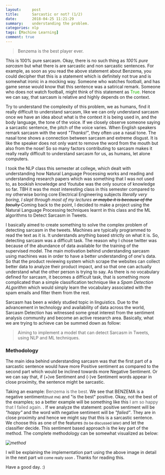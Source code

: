 ```yaml
---
layout:     post
title:      Sarcastic or not? (1/2)
date:       2018-04-25 11:21:29
summary:    understanding the problem.
categories: nlp
tags: [Machine Learning]
comment: true
---
```


> Benzema is the best player ever.

This is 100% pure sarcasm. Okay, there is no such thing as _100% pure sarcasm_ but what there is are sarcastic and non sarcastic sentences.
For example, as soon as you read the above statement about Benzema, you could decipher that this is a statement which is definitely not true and is somewhat ironic in a mocking way. Someone who watches football, and has game sense would know that this sentence was a satirical remark. Someone who does not watch football, might think of this statement as <span style="color: #1eb300;"> True. </span> Hence we can say, that sarcasm is relative and highly depends on the context.

Try to understand the complexity of this problem, we as humans, find it really difficult to understand sarcasm, like we can only understand sarcasm once we have an idea about what is the context it is being used in, and the body language, the tone of the voice. If we closely observe someone saying a sarcastic sentence, the pitch of the voice varies. When English speakers remark sarcasm with the word  _"Thanks!"_, they often use a nasal tone. The nasal tone shows a connection between sarcasm and extreme disgust. It is like the speaker does not only want to remove the word from the mouth but also from the nose! So so many factors contributing to sarcasm makes it really really difficult to understand sarcasm for us, as humans, let alone computers.

I took the NLP class this semester at college, which dealt with understanding how Natural Language Processing works and reading and understanding research papers which was something that I was not used to, as bookish knowledge and Youtube was the only source of knowledge so far. TBH it was the most interesting class in this semester compared to my otherwise boring core Electrical Engineering subjects _literally very boring, I slept through most of my lectures <del> or maybe it is because of the faculty </del>_ Coming back to the point, I decided to make a project using the Natural Language Processing techniques learnt in this class and the ML algorithms to <span class="bg-dark-gray white" style="padding:2 px;"> Detect Sarcasm in Tweets. </span>

I basically aimed to create something to solve the complex problem of detecting sarcasm in the tweets. Machines are typically programmed to read the text as it is. It understands anything based strictly on what it is. So, detecting sarcasm was a difficult task. The reason why I chose twitter was because of the abundance of data available for the training of the supervised model. The main motivation behind understanding sarcasm using machines was in order to have a better understanding of one's data. So that the product reviewing system which scrape the websites can collect better data to analyze their product impact, and so that one can actually understand what the other person is trying to say. As there is no vocabulary defined for sarcasm, it becomes a difficult task, that is something more complicated than a simple classification technique like a _Spam Detection ALgorithm_ which would simply learn the vocabulary associated with the spam emails and filter them from the rest.

Sarcasm has been a widely studied topic in linguistics. Due to the advancement in technology and availability of data across the world, Sarcasm Detection has witnessed some great interest from the sentiment analysis community and become an active research area. Basically, what we are trying to achieve can be summed down as follow:
> Aiming to implement a model that can detect Sarcasm in Tweets, using NLP and ML techniques.

### Methodology

The main idea behind understanding sarcasm was that the first part of a sarcastic sentence would have more Positive sentiment as compared to the second part which would be inclined towards more Negative Sentiment. Or we can say that, if (+)ve Sentiment  and (-)ve Sentiment words appear in close proximity, the sentence might be sarcastic.

Taking an example: <span style="padding:2 px; color: #595959"> Benzema is the best. </span> We see that BENZEMA is a negative sentiment<small>(trust me)</small> and "is the best" positive. Okay, not the best of the examples; so a better example will be something like this <span style="padding:2 px; color: #595959;"> I am so happy that I failed again. </span>. If we analyze the statement: positive sentiment will be _"happy"_ and the word with negative sentiment will be _"failed"_. They are in close proximity and hence we might say that this is a sarcastic sentence. We choose this as one of the features <small> (to be discussed later) </small> and let the classifier decide. This sentiment based approach is the key part of the method. The complete methodology can be somewhat visualized as below:

_![method](https://i.imgur.com/wlByWoL.png)_

I will be explaining the implementation part using the above image in detail in the next part <small> will come really soon </small>. Thanks for reading this.

Have a good day. :)
